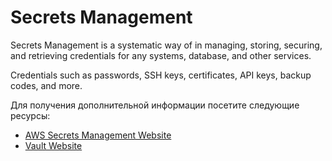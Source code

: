 # Secrets Management

Secrets Management is a systematic way of in managing, storing, securing, and retrieving credentials for any systems, database, and other services.

Credentials such as passwords, SSH keys, certificates, API keys, backup codes, and more.

Для получения дополнительной информации посетите следующие ресурсы:

- [AWS Secrets Management Website](https://aws.amazon.com/secrets-manager/)
- [Vault Website](https://www.vaultproject.io/)
